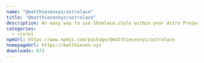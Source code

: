 ```yaml
---
name: "@matthiesenxyz/astrolace"
title: "@matthiesenxyz/astrolace"
description: An easy way to use Shoelace.style within your Astro Project!
categories:
  - css+ui
npmUrl: https://www.npmjs.com/package/@matthiesenxyz/astrolace
homepageUrl: https://matthiesen.xyz
downloads: 673
---
```

